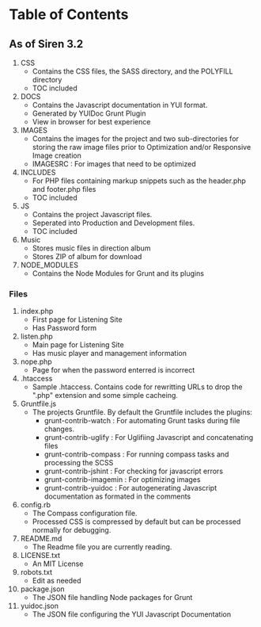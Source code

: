 # Table of Contents #
## As of Siren 3.2 ##

1. CSS
	- Contains the CSS files, the SASS directory, and the POLYFILL directory
	- TOC included
2. DOCS
	- Contains the Javascript documentation in YUI format.
	- Generated by YUIDoc Grunt Plugin
	- View in browser for best experience
5. IMAGES
	- Contains the images for the project and two sub-directories for storing the raw image files prior to Optimization and/or Responsive Image creation
	- IMAGESRC : For images that need to be optimized
6. INCLUDES
	- For PHP files containing markup snippets such as the header.php and footer.php files
	- TOC included
7. JS
	- Contains the project Javascript files. 
	- Seperated into Production and Development files.
	- TOC included
8. Music
	- Stores music files in direction album
	- Stores ZIP of album for download
9. NODE_MODULES
	- Contains the Node Modules for Grunt and its plugins


### Files ###
1. index.php
	- First page for Listening Site
	- Has Password form
2. listen.php
	- Main page for Listening Site
	- Has music player and management information
3. nope.php
	- Page for when the password enterred is incorrect
4. .htaccess
	- Sample .htaccess. Contains code for rewritting URLs to drop the ".php" extension and some simple cacheing. 
5. Gruntfile.js
	- The projects Gruntfile. By default the Gruntfile includes the plugins:
		- grunt-contrib-watch : For automating Grunt tasks during file changes.
		- grunt-contrib-uglify : For Uglifiing Javascript and concatenating files
		- grunt-contrib-compass : For running compass tasks and processing the SCSS
		- grunt-contrib-jshint : For checking for javascript errors
		- grunt-contrib-imagemin : For optimizing images
		- grunt-contrib-yuidoc : For autogenerating Javascript documentation as formated in the comments
6. config.rb 
	- The Compass configuration file.
	- Processed CSS is compressed by default but can be processed normally for debugging.
7. README.md
	- The Readme file you are currently reading.
8. LICENSE.txt
	- An MIT License
9. robots.txt
	- Edit as needed
10. package.json
	- The JSON file handling Node packages for Grunt
11. yuidoc.json
	- The JSON file configuring the YUI Javascript Documentation